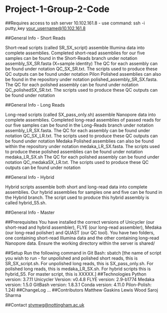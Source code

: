 # Project-1-Group-2-Code
##Requires access to ssh server 10.102.161.8 - use command: ssh -i putty_key your_username@10.102.161.8

##General Info - Short Reads

Short-read scripts (called SR_SX_script) assemble Illumina data into complete assemblies.
Completed short-read assemblies for our five samples can be found in the Short-Reads branch under notation assembly_SX_SR.fasta (X=sample identity)
The QC for each assembly can be found under notation QC_SX_SR.txt. The scripts used to produce these QC outputs can be found under notation Pilon Polished assemblies can also be found in the repository under notation polished_assembly_SR_SX.fasta. The QC for each polished assembly can be found under notation QC_polishedSX_SR.txt. The scripts used to produce these QC outputs can be found under notation

##General Info - Long Reads

Long-read scripts (called SX_pass_only.sh) assemble Nanopore data into complete assemblies.
Completed long-read assemblies of passed reads for our five samples can be found in the Long-Reads branch under notation assembly_LR_SX.fasta. The QC for each assembly can be found under notation QC_SX_LR.txt.
The scripts used to produce these QC outputs can be found under notation Medaka Polished assemblies can also be found within the repository under notation medaka_LR_SX.fasta. The scripts used to produce these polished assemblies can be found under notation medaka_LR_SX.sh The QC for each polished assembly can be found under notation QC_medakaSX_LR.txt.
The scripts used to produce these QC outputs can be found under notation

##General Info - Hybrid

Hybrid scripts assemble both short and long-read data into complete assemblies. Our hybrid assemblies for samples one and five can be found in the Hybrid branch.
The script used to produce this hybrid assembly is called hybrid_S5.sh.

##General Info - Master

##Prerequisites You have installed the correct versions of Unicycler (our short-read and hybrid assembler), FLYE (our long-read assembler), Medaka (our long-read polisher) and  QUAST (our QC tool). You have two folders, one containing short-read Illumina data and the other containing long-read Nanopore data. Ensure the working directory within the server is shared/

##Setup Run the following command in Git Bash: sbatch [the name of script you wish to run - for unpolished and polished short reads, this is SR_SX_script.sh. For unpolished long reads, this is SX_pass_only.sh. For polished long reads, this is medaka_LR_SX.sh. For hybrid scripts this is hybrid_S5. For master script, this is XXXXX.] ##Technologies Python version: 3.7.11 Unicycler Version: v0.4.8 FLYE version: 2.9-b1774 Medaka version: 1.5.0 GitBash version: 1.8.3.1 Conda version: 4.11.0 Pilon-Polish: 1.24) ##ChangeLog ... ##Contributors Matthew Gaskins Lewis Wood Saroj Sharma

##Contact stymwg@nottingham.ac.uk
